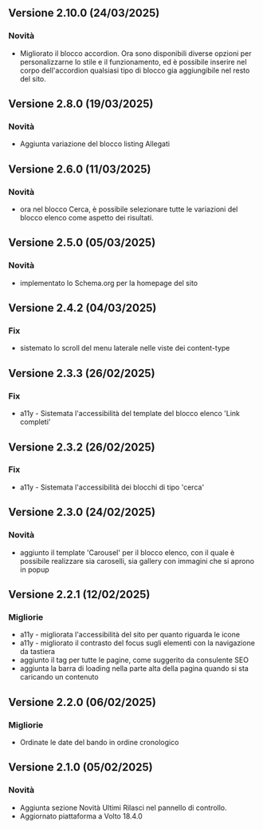 <!--- RELEASE file. La cura di questo file è in carico ai dev.
 Qui vanno inserite tutte le novità e bugfix, spiegati in un linguaggio comprensibile anche ai non dev.
 Se ci sono delle migliorie/novità per cui è stato aggiunto qualcosa nel manuale, linkarlo come nell'esempio sotto.
 -->

<!--- -----------------------------------------------------------------
  Esempio:
  ---------------------------------------------------------------------

## Versione 7.10.9 (12/09/2023)

### Migliorie

- Fissato il layout di stampa per pagine con Accordion

### Novità

- Nuovo blocco "Informazioni" [`Istruzioni`](https://docs.google.com/document/d/1SThuxa_ah0BuNXukWs564kKPfprK41WLQE8Mome-0xg/edit#heading=h.7ty110jumgmd)

### Fix

- il numero di telefono dentro card ufficio adesso è visibile anche senza indirizzo
-->

<!--- -----------------------------------------------------------------
 TEMPLATE PER RELEASE
 ----------------------------------------------------------------------

## Versione X.X.X (dd/mm/yyyy)

### Migliorie

- ...

### Novità

- ...

### Fix

- ...
 -->

## Versione 2.10.0 (24/03/2025)

### Novità

- Migliorato il blocco accordion. Ora sono disponibili diverse opzioni per personalizzarne lo stile e il funzionamento, ed è possibile inserire nel corpo dell'accordion qualsiasi tipo di blocco gia aggiungibile nel resto del sito.

## Versione 2.8.0 (19/03/2025)

### Novità

- Aggiunta variazione del blocco listing Allegati

## Versione 2.6.0 (11/03/2025)

### Novità

- ora nel blocco Cerca, è possibile selezionare tutte le variazioni del blocco elenco come aspetto dei risultati.

## Versione 2.5.0 (05/03/2025)

### Novità

- implementato lo Schema.org per la homepage del sito

## Versione 2.4.2 (04/03/2025)

### Fix

- sistemato lo scroll del menu laterale nelle viste dei content-type

## Versione 2.3.3 (26/02/2025)

### Fix

- a11y - Sistemata l'accessibilità del template del blocco elenco 'Link completi'

## Versione 2.3.2 (26/02/2025)

### Fix

- a11y - Sistemata l'accessibilità dei blocchi di tipo 'cerca'

## Versione 2.3.0 (24/02/2025)

### Novità

- aggiunto il template 'Carousel' per il blocco elenco, con il quale è possibile realizzare sia caroselli, sia gallery con immagini che si aprono in popup

## Versione 2.2.1 (12/02/2025)

### Migliorie

- a11y - migliorata l'accessibilità del sito per quanto riguarda le icone
- a11y - migliorato il contrasto del focus sugli elementi con la navigazione da tastiera
- aggiunto il tag <lin rel="canonical"> per tutte le pagine, come suggerito da consulente SEO
- aggiunta la barra di loading nella parte alta della pagina quando si sta caricando un contenuto

## Versione 2.2.0 (06/02/2025)

### Migliorie

- Ordinate le date del bando in ordine cronologico

## Versione 2.1.0 (05/02/2025)

### Novità

- Aggiunta sezione Novità Ultimi Rilasci nel pannello di controllo.
- Aggiornato piattaforma a Volto 18.4.0
